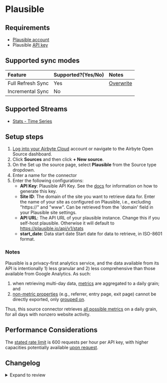 # Plausible

## Requirements

- [Plausible account](https://plausible.io/)
- Plausible [API key](https://plausible.io/docs/stats-api)

## Supported sync modes

| Feature           | Supported?\(Yes/No\) | Notes                                                                                          |
| :---------------- | :------------------- | :--------------------------------------------------------------------------------------------- |
| Full Refresh Sync | Yes                  | [Overwrite](https://docs.airbyte.com/understanding-airbyte/connections/full-refresh-overwrite) |
| Incremental Sync  | No                   |                                                                                                |

## Supported Streams

- [Stats - Time Series](https://plausible.io/docs/stats-api#get-apiv1statstimeseries)

## Setup steps
1. [Log into your Airbyte Cloud](https://cloud.airbyte.com/workspaces) account or navigate to the Airbyte Open Source dashboard.
2. Click **Sources** and then click **+ New source**.
3. On the Set up the source page, select **Plausible** from the Source type dropdown.
4. Enter a name for the connector
5. Enter the following configurations:
    - **API Key**: Plausible API Key. See the <a href="https://plausible.io/docs/stats-api">docs</a> for information on how to generate this key.
    - **Site ID**: The domain of the site you want to retrieve data for. Enter the name of your site as configured on Plausible, i.e., excluding "https://" and "www". Can be retrieved from the 'domain' field in your Plausible site settings.
    - **API URL**: The API URL of your plausible instance. Change this if you self-host plausible. Otherwise it will default to https://plausible.io/api/v1/stats
    - **start_date**: Data start date Start date for data to retrieve, in ISO-8601 format.


### Notes

Plausible is a privacy-first analytics service, and the data available from its API is intentionally 1) less granular and 2) less comprehensive than those available from Google Analytics. As such:

1. when retrieving multi-day data, [metrics](https://plausible.io/docs/stats-api#metrics) are aggregated to a daily grain; and
2. [non-metric properties](https://plausible.io/docs/stats-api#properties) (e.g., referrer, entry page, exit page) cannot be directly exported, only [grouped on](https://plausible.io/docs/stats-api#get-apiv1statsbreakdown).

Thus, this source connector retrieves [all possible metrics](https://plausible.io/docs/stats-api#metrics) on a daily grain, for all days with nonzero website activity.

## Performance Considerations

The [stated rate limit](https://plausible.io/docs/stats-api) is 600 requests per hour per API key, with higher capacities potentially available [upon request](https://plausible.io/contact).

## Changelog

<details>
  <summary>Expand to review</summary>

| Version | Date       | Pull Request                                             | Subject        |
|:--------|:-----------| :------------------------------------------------------- | :------------- |
| 0.1.12 | 2024-08-06 | [42793](https://github.com/airbytehq/airbyte/pull/43048) | new API URL config option available |
| 0.1.11 | 2024-08-03 | [43252](https://github.com/airbytehq/airbyte/pull/43252) | Update dependencies |
| 0.1.10 | 2024-07-27 | [42793](https://github.com/airbytehq/airbyte/pull/42793) | Update dependencies |
| 0.1.9 | 2024-07-20 | [41918](https://github.com/airbytehq/airbyte/pull/41918) | Update dependencies |
| 0.1.8 | 2024-07-10 | [41403](https://github.com/airbytehq/airbyte/pull/41403) | Update dependencies |
| 0.1.7 | 2024-07-09 | [41120](https://github.com/airbytehq/airbyte/pull/41120) | Update dependencies |
| 0.1.6 | 2024-07-06 | [40992](https://github.com/airbytehq/airbyte/pull/40992) | Update dependencies |
| 0.1.5 | 2024-06-25 | [40502](https://github.com/airbytehq/airbyte/pull/40502) | Update dependencies |
| 0.1.4 | 2024-06-22 | [40185](https://github.com/airbytehq/airbyte/pull/40185) | Update dependencies |
| 0.1.3 | 2024-06-04 | [38974](https://github.com/airbytehq/airbyte/pull/38974) | [autopull] Upgrade base image to v1.2.1 |
| 0.1.2 | 2024-05-28 | [38660](https://github.com/airbytehq/airbyte/pull/38660) | Make connector compatible with Builder |
| 0.1.1 | 2024-05-21 | [38494](https://github.com/airbytehq/airbyte/pull/38494) | [autopull] base image + poetry + up_to_date |
| 0.1.0 | 2022-10-30 | [18657](https://github.com/airbytehq/airbyte/pull/18657) | Initial commit |

</details>
